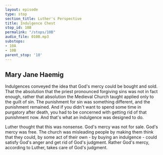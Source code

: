 ```yaml
---
layout: episode
type: stop
section_title: Luther's Perspective
title: Indulgence Chest
stop_id: 10B
permalink: "/stops/10B"
audio_file: 010B.mp3
substops:
- 10A
- 10B
parent_stop: '10'
---
```


## Mary Jane Haemig

Indulgences conveyed the idea that God's mercy could be bought and sold. That the absolution that the priest pronounced forgiving sins was not in fact enough, rather that absolution the Medieval Church taught applied only to the guilt of sin. The punishment for sin was something different, and the punishment remained. And if you didn't want to spend some time in purgatory after death, you had to be concerned with getting rid of that punishment now. And that's what an indulgence was designed to do.

Luther thought that this was nonsense. God's mercy was not for sale. God's mercy was free. The church was misleading people by making them think that they could, by some act of their own - by buying an indulgence - could satisfy God's anger and get rid of God's judgment. Rather God's mercy, according to Luther, takes care of God's judgment.

